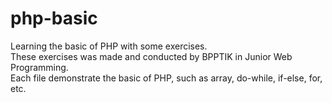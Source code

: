 # php-basic
Learning the basic of PHP with some exercises.</br>
These exercises was made and conducted by BPPTIK in Junior Web Programming.</br>
Each file demonstrate the basic of PHP, such as array, do-while, if-else, for, etc.

